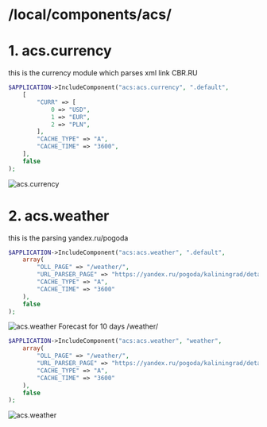 # /local/components/acs/
# 1. acs.currency
this is the currency module which parses xml link CBR.RU
```php 
$APPLICATION->IncludeComponent("acs:acs.currency", ".default",
	[
		"CURR" => [
			0 => "USD",
			1 => "EUR",
			2 => "PLN",
		],
		"CACHE_TYPE" => "A",
		"CACHE_TIME" => "3600",
	],
	false
); 
```
![acs.currency](https://github.com/otolaa/bitrix_local/tree/master/local/templates/.common/img/currency.png "this is the currency module which parses xml link CBR.RU")
# 2. acs.weather
this is the parsing yandex.ru/pogoda
```php 
$APPLICATION->IncludeComponent("acs:acs.weather", ".default",
	array(
		"OLL_PAGE" => "/weather/",
		"URL_PARSER_PAGE" => "https://yandex.ru/pogoda/kaliningrad/details",
		"CACHE_TYPE" => "A",
		"CACHE_TIME" => "3600"
	),
	false
);
```
![acs.weather](https://github.com/otolaa/bitrix_local/tree/master/local/templates/.common/img/weather.png "this is the parsing yandex.ru/pogoda")
Forecast for 10 days  /weather/
```php 
$APPLICATION->IncludeComponent("acs:acs.weather", "weather",
	array(
		"OLL_PAGE" => "/weather/",
		"URL_PARSER_PAGE" => "https://yandex.ru/pogoda/kaliningrad/details",
		"CACHE_TYPE" => "A",
		"CACHE_TIME" => "3600"
	),
	false
);
```
![acs.weather](https://github.com/otolaa/bitrix_local/tree/master/local/templates/.common/img/weather10day.png "Forecast for 10 days  /weather/")